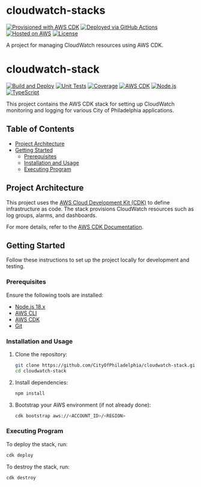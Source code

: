 # cloudwatch-stacks
[![Provisioned with AWS CDK](https://img.shields.io/badge/Provisioned_with-AWS%20CDK-1E8900?logo=amazon-aws)](https://aws.amazon.com/cdk/)
[![Deployed via GitHub Actions](https://img.shields.io/badge/deployed%20via-GitHub%20Actions-blue?logo=githubactions)](https://docs.github.com/en/actions/guides)
[![Hosted on AWS](https://img.shields.io/badge/hosted%20on-AWS-orange?logo=amazon-aws)](https://aws.amazon.com/)
[![License](https://img.shields.io/badge/license-MIT-blue.svg)](https://github.com/CityOfPhiladelphia/cloudwatch-stacks)

A project for managing CloudWatch resources using AWS CDK.

# cloudwatch-stack

[![Build and Deploy](https://github.com/CityOfPhiladelphia/cloudwatch-stack/actions/workflows/build-and-deploy.yml/badge.svg)](https://github.com/CityOfPhiladelphia/cloudwatch-stack/actions/workflows/build-and-deploy.yml)
[![Unit Tests](https://github.com/CityOfPhiladelphia/cloudwatch-stack/actions/workflows/run-unit-tests.yml/badge.svg)](https://github.com/CityOfPhiladelphia/cloudwatch-stack/actions/workflows/run-unit-tests.yml)
[![Coverage](https://img.shields.io/codecov/c/github/CityOfPhiladelphia/cloudwatch-stack)](https://codecov.io/gh/CityOfPhiladelphia/cloudwatch-stack)
[![AWS CDK](https://img.shields.io/badge/AWS-CDK-FF9900?logo=amazonaws&logoColor=white)](https://aws.amazon.com/cdk/)
[![Node.js](https://img.shields.io/badge/Node.js-18.x-339933?logo=nodedotjs&logoColor=white)](https://nodejs.org/)
[![TypeScript](https://img.shields.io/badge/TypeScript-Enabled-007ACC?logo=typescript&logoColor=white)](https://www.typescriptlang.org/)

This project contains the AWS CDK stack for setting up CloudWatch monitoring and logging for various City of Philadelphia applications.

## Table of Contents

- [Project Architecture](#project-architecture)
- [Getting Started](#getting-started)
  - [Prerequisites](#prerequisites)
  - [Installation and Usage](#installation-and-usage)
  - [Executing Program](#executing-program)
## Project Architecture

This project uses the [AWS Cloud Development Kit (CDK)](https://aws.amazon.com/cdk/) to define infrastructure as code. The stack provisions CloudWatch resources such as log groups, alarms, and dashboards.

For more details, refer to the [AWS CDK Documentation](https://docs.aws.amazon.com/cdk/latest/guide/home.html).

## Getting Started

Follow these instructions to set up the project locally for development and testing.

### Prerequisites

Ensure the following tools are installed:

- [Node.js 18.x](https://nodejs.org/)
- [AWS CLI](https://aws.amazon.com/cli/)
- [AWS CDK](https://docs.aws.amazon.com/cdk/latest/guide/cli.html)
- [Git](https://git-scm.com/downloads)

### Installation and Usage

1. Clone the repository:
   ```bash
   git clone https://github.com/CityOfPhiladelphia/cloudwatch-stack.git
   cd cloudwatch-stack
   ```

2. Install dependencies:
   ```bash
   npm install
   ```

3. Bootstrap your AWS environment (if not already done):
   ```bash
   cdk bootstrap aws://<ACCOUNT_ID>/<REGION>
   ```

### Executing Program

To deploy the stack, run:
```bash
cdk deploy
```

To destroy the stack, run:
```bash
cdk destroy
```